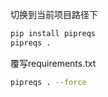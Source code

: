 
切换到当前项目路径下
```bash
pip install pipreqs
pipreqs .
```


覆写requirements.txt
```bash
pipreqs . --force
```
